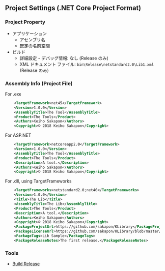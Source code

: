 ## Project Settings (.NET Core Project Format)

### Project Property
- アプリケーション
  - アセンブリ名
  - 既定の名前空間
- ビルド
  - 詳細設定 - デバッグ情報: なし (Release のみ)
  - XML ドキュメント ファイル: `bin\Release\netstandard2.0\Lib1.xml` (Release のみ)

### Assembly Info (Project File)
For .exe
```xml
    <TargetFramework>net45</TargetFramework>
    <Version>1.0.0</Version>
    <AssemblyTitle>The Tool</AssemblyTitle>
    <Product>The Tools</Product>
    <Authors>Keiho Sakapon</Authors>
    <Copyright>© 2018 Keiho Sakapon</Copyright>
```

For ASP.NET
```xml
    <TargetFramework>netcoreapp2.0</TargetFramework>
    <Version>1.0.0</Version>
    <AssemblyTitle>The Tool</AssemblyTitle>
    <Product>The Tools</Product>
    <Description>A tool.</Description>
    <Authors>Keiho Sakapon</Authors>
    <Copyright>© 2018 Keiho Sakapon</Copyright>
```

For .dll, using TargetFrameworks
```xml
    <TargetFrameworks>netstandard2.0;net40</TargetFrameworks>
    <Version>1.0.0</Version>
    <Title>The Lib</Title>
    <AssemblyTitle>The Lib</AssemblyTitle>
    <Product>The Tools</Product>
    <Description>A tool.</Description>
    <Authors>Keiho Sakapon</Authors>
    <Copyright>© 2018 Keiho Sakapon</Copyright>
    <PackageProjectUrl>https://github.com/sakapon/KLibrary</PackageProjectUrl>
    <PackageLicenseUrl>https://github.com/sakapon/KLibrary/blob/master/LICENSE</PackageLicenseUrl>
    <PackageTags>Lib Sample</PackageTags>
    <PackageReleaseNotes>The first release.</PackageReleaseNotes>
```

### Tools
- [Build Release](https://github.com/sakapon/Build-Release)
